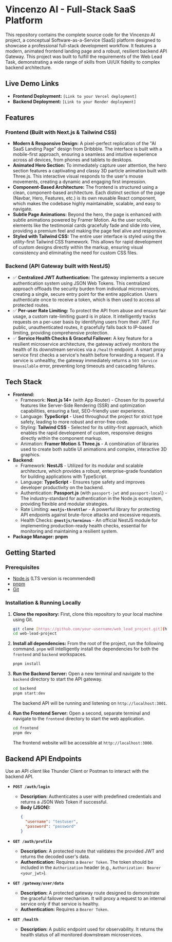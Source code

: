 # Vincenzo AI - Full-Stack SaaS Platform

This repository contains the complete source code for the Vincenzo AI project, a conceptual Software-as-a-Service (SaaS) platform designed to showcase a professional full-stack development workflow. It features a modern, animated frontend landing page and a robust, resilient backend API Gateway. This project was built to fulfill the requirements of the Web Lead Task, demonstrating a wide range of skills from UI/UX fidelity to complex backend architecture.

## Live Demo Links

- **Frontend Deployment:** `[Link to your Vercel deployment]`
- **Backend Deployment:** `[Link to your Render deployment]`

## Features

### Frontend (Built with Next.js & Tailwind CSS)

- **Modern & Responsive Design:** A pixel-perfect replication of the "AI SaaS Landing Page" design from Dribbble. The interface is built with a mobile-first approach, ensuring a seamless and intuitive experience across all devices, from phones and tablets to desktops.
- **Animated Hero Section:** To immediately capture user attention, the hero section features a captivating and classy 3D particle animation built with Three.js. This interactive visual responds to the user's mouse movements, creating a dynamic and engaging first impression.
- **Component-Based Architecture:** The frontend is structured using a clean, component-based architecture. Each distinct section of the page (Navbar, Hero, Features, etc.) is its own reusable React component, which makes the codebase highly maintainable, scalable, and easy to navigate.
- **Subtle Page Animations:** Beyond the hero, the page is enhanced with subtle animations powered by Framer Motion. As the user scrolls, elements like the testimonial cards gracefully fade and slide into view, providing a premium feel and making the page feel alive and responsive.
- **Styled with Tailwind CSS:** The entire user interface is styled using the utility-first Tailwind CSS framework. This allows for rapid development of custom designs directly within the markup, ensuring visual consistency and eliminating the need for custom CSS files.

### Backend (API Gateway built with NestJS)

- ✅ **Centralized JWT Authentication:** The gateway implements a secure authentication system using JSON Web Tokens. This centralized approach offloads the security burden from individual microservices, creating a single, secure entry point for the entire application. Users authenticate once to receive a token, which is then used to access all protected routes.
- ✅ **Per-user Rate Limiting:** To protect the API from abuse and ensure fair usage, a custom rate-limiting guard is in place. It intelligently tracks requests on a per-user basis by identifying users from their JWT. For public, unauthenticated routes, it gracefully falls back to IP-based limiting, providing comprehensive protection.
- ✅ **Service Health Checks & Graceful Failover:** A key feature for a resilient microservice architecture, the gateway actively monitors the health of its downstream services via a `/health` endpoint. A smart proxy service first checks a service's health before forwarding a request. If a service is unhealthy, the gateway immediately returns a `503 Service Unavailable` error, preventing long timeouts and cascading failures.

## Tech Stack

- **Frontend:**
  - Framework: **Next.js 14+** (with App Router) - Chosen for its powerful features like Server-Side Rendering (SSR) and optimization capabilities, ensuring a fast, SEO-friendly user experience.
  - Language: **TypeScript** - Used throughout the project for strict type safety, leading to more robust and error-free code.
  - Styling: **Tailwind CSS** - Selected for its utility-first approach, which enables the rapid development of custom, responsive designs directly within the component markup.
  - Animation: **Framer Motion** & **Three.js** - A combination of libraries used to create both subtle UI animations and complex, interactive 3D graphics.
- **Backend:**
  - Framework: **NestJS** - Utilized for its modular and scalable architecture, which provides a robust, enterprise-grade foundation for building applications with TypeScript.
  - Language: **TypeScript** - Ensures type safety and improves developer productivity on the backend.
  - Authentication: **Passport.js** (with `passport-jwt` and `passport-local`) - The industry-standard for authentication in the Node.js ecosystem, providing flexible and modular strategies.
  - Rate Limiting: **`nestjs-throttler`** - A powerful library for protecting API endpoints against brute-force attacks and excessive requests.
  - Health Checks: **`@nestjs/terminus`** - An official NestJS module for implementing production-ready health checks, essential for monitoring and maintaining a resilient system.
- **Package Manager:** **pnpm**

## Getting Started

### Prerequisites

- [Node.js](https://nodejs.org/) (LTS version is recommended)
- [pnpm](https://pnpm.io/installation)
- [Git](https://git-scm.com/)

### Installation & Running Locally

1.  **Clone the repository:**
    First, clone this repository to your local machine using Git.
    ```bash
    git clone [https://github.com/your-username/web_lead_project.git](https://github.com/your-username/web_lead_project.git)
    cd web-lead-project
    ```

2.  **Install all dependencies:**
    From the root of the project, run the following command. `pnpm` will intelligently install the dependencies for both the `frontend` and `backend` workspaces.
    ```bash
    pnpm install
    ```

3.  **Run the Backend Server:**
    Open a new terminal and navigate to the `backend` directory to start the API gateway.
    ```bash
    cd backend
    pnpm start:dev
    ```
    The backend API will be running and listening on `http://localhost:3001`.

4.  **Run the Frontend Server:**
    Open a second, separate terminal and navigate to the `frontend` directory to start the web application.
    ```bash
    cd frontend
    pnpm dev
    ```
    The frontend website will be accessible at `http://localhost:3000`.

## Backend API Endpoints

Use an API client like Thunder Client or Postman to interact with the backend API.

- **`POST /auth/login`**
  - **Description:** Authenticates a user with predefined credentials and returns a JSON Web Token if successful.
  - **Body (JSON):**
    ```json
    {
      "username": "testuser",
      "password": "password"
    }
    ```

- **`GET /auth/profile`**
  - **Description:** A protected route that validates the provided JWT and returns the decoded user's data.
  - **Authentication:** Requires a `Bearer Token`. The token should be included in the `Authorization` header (e.g., `Authorization: Bearer <your_jwt>`).

- **`GET /gateway/user/data`**
  - **Description:** A protected gateway route designed to demonstrate the graceful failover mechanism. It will proxy a request to an internal service only if that service is healthy.
  - **Authentication:** Requires a `Bearer Token`.

- **`GET /health`**
  - **Description:** A public endpoint used for observability. It returns the health status of all monitored downstream microservices.